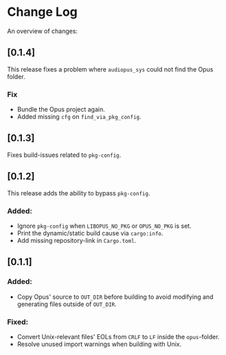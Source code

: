 # Change Log

An overview of changes:

## [0.1.4]

This release fixes a problem where `audiopus_sys` could not find the
Opus folder.

### **Fix**
* Bundle the Opus project again.
* Added missing `cfg` on `find_via_pkg_config`.

## [0.1.3]

Fixes build-issues related to `pkg-config`.

## [0.1.2]

This release adds the ability to bypass `pkg-config`.

### **Added:**

* Ignore `pkg-config` when `LIBOPUS_NO_PKG` or `OPUS_NO_PKG` is set.
* Print the dynamic/static build cause via `cargo:info`.
* Add missing repository-link in `Cargo.toml`.

## [0.1.1]

### **Added:**

* Copy Opus' source to `OUT_DIR` before building to avoid modifying and generating files outside of `OUT_DIR`.

### **Fixed:**
* Convert Unix-relevant files' EOLs from `CRLF` to `LF` inside the `opus`-folder.
* Resolve unused import warnings when building with Unix.
